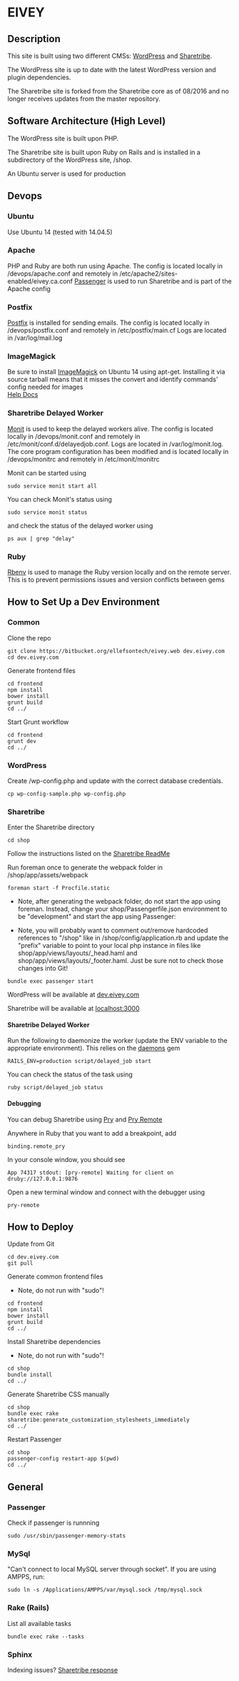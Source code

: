 # EIVEY #

## Description ##

This site is built using two different CMSs: [WordPress](https://wordpress.org/) and [Sharetribe](https://github.com/sharetribe/sharetribe).  

The WordPress site is up to date with the latest WordPress version and plugin dependencies.

The Sharetribe site is forked from the Sharetribe core as of 08/2016 and no longer receives updates from the master repository.


## Software Architecture (High Level) ##

The WordPress site is built upon PHP.

The Sharetribe site is built upon Ruby on Rails and is installed in a subdirectory of the WordPress site, /shop.

An Ubuntu server is used for production


## Devops ##

### Ubuntu ###
Use Ubuntu 14 (tested with 14.04.5)

### Apache ###
PHP and Ruby are both run using Apache.  The config is located locally in /devops/apache.conf and remotely in /etc/apache2/sites-enabled/eivey.ca.conf  [Passenger](https://www.phusionpassenger.com/library/) is used to run Sharetribe and is part of the Apache config

### Postfix ###
[Postfix](http://www.postfix.org/) is installed for sending emails.  The config is located locally in /devops/postfix.conf and remotely in /etc/postfix/main.cf  Logs are located in /var/log/mail.log

### ImageMagick ###
Be sure to install [ImageMagick](http://www.imagemagick.org/script/index.php) on Ubuntu 14 using apt-get.  Installing it via source tarball means that it misses the convert and identify commands' config needed for images  
[Help Docs](https://www.digitalocean.com/community/questions/rails-4-paperclip-imagemagick-content-type-error-for-images)

### Sharetribe Delayed Worker ###
[Monit](https://mmonit.com/) is used to keep the delayed workers alive.  The config is located locally in /devops/monit.conf and remotely in /etc/monit/conf.d/delayedjob.conf. Logs are located in /var/log/monit.log.  The core program configuration has been modified and is located locally in /devops/monitrc and remotely in /etc/monit/monitrc

Monit can be started using

```
sudo service monit start all
```

You can check Monit's status using

```
sudo service monit status
```

and check the status of the delayed worker using

```
ps aux | grep "delay"
```


### Ruby ###
[Rbenv](https://github.com/rbenv/rbenv) is used to manage the Ruby version locally and on the remote server.  This is to prevent permissions issues and version conflicts between gems


## How to Set Up a Dev Environment ##

### Common ###

Clone the repo 

```
git clone https://bitbucket.org/ellefsontech/eivey.web dev.eivey.com
cd dev.eivey.com
```

Generate frontend files

```
cd frontend
npm install
bower install
grunt build
cd ../
```

Start Grunt workflow

```
cd frontend
grunt dev
cd ../
```

### WordPress ###

Create /wp-config.php and update with the correct database credentials.

```
cp wp-config-sample.php wp-config.php
```


### Sharetribe ###

Enter the Sharetribe directory

```
cd shop
```

Follow the instructions listed on the [Sharetribe ReadMe](https://github.com/sharetribe/sharetribe)

Run foreman once to generate the webpack folder in /shop/app/assets/webpack

```
foreman start -f Procfile.static
```

* Note, after generating the webpack folder, do not start the app using foreman.  Instead, change your shop/Passengerfile.json environment to be "development" and start the app using Passenger:

* Note, you will probably want to comment out/remove hardcoded references to "/shop" like in /shop/config/application.rb and update the "prefix" variable to point to your local php instance in files like shop/app/views/layouts/_head.haml and shop/app/views/layouts/_footer.haml.  Just be sure not to check those changes into Git!

```
bundle exec passenger start
```

WordPress will be available at [dev.eivey.com](http://dev.eivey.com)

Sharetribe will be available at [localhost:3000](http://localhost:3000)

#### Sharetribe Delayed Worker ####
Run the following to daemonize the worker (update the ENV variable to the appropriate environment).  This relies on the [daemons](https://github.com/thuehlinger/daemons) gem

```
RAILS_ENV=production script/delayed_job start
```

You can check the status of the task using

```
ruby script/delayed_job status
```


#### Debugging ####

You can debug Sharetribe using [Pry](http://pryrepl.org/) and [Pry Remote](https://github.com/mon-ouie/pry-remote/)

Anywhere in Ruby that you want to add a breakpoint, add

```
binding.remote_pry
```

In your console window, you should see

```
App 74317 stdout: [pry-remote] Waiting for client on druby://127.0.0.1:9876
```

Open a new terminal window and connect with the debugger using

```
pry-remote
```

## How to Deploy ##

Update from Git

```
cd dev.eivey.com
git pull
```

Generate common frontend files

* Note, do not run with "sudo"!

```
cd frontend
npm install
bower install
grunt build
cd ../
```

Install Sharetribe dependencies

* Note, do not run with "sudo"!

```
cd shop
bundle install
cd ../
```

Generate Sharetribe CSS manually
   
```
cd shop
bundle exec rake sharetribe:generate_customization_stylesheets_immediately
cd ../
```

Restart Passenger

```
cd shop
passenger-config restart-app $(pwd)
cd ../
```


## General ##

### Passenger ###

Check if passenger is runnning

```
sudo /usr/sbin/passenger-memory-stats
```

### MySql ###

"Can't connect to local MySQL server through socket".  If you are using AMPPS, run:

```
sudo ln -s /Applications/AMPPS/var/mysql.sock /tmp/mysql.sock
```

### Rake (Rails) ###

List all available tasks

```
bundle exec rake --tasks
```

### Sphinx ###

Indexing issues? [Sharetribe response](https://github.com/sharetribe/sharetribe/issues/2334)
